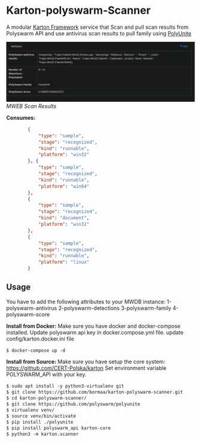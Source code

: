 # Karton-polyswarm-Scanner

A modular [Karton Framework](https://github.com/CERT-Polska/karton) service that Scan and pull scan results from Polyswarm API and use antivirus scan results to pull family using [PolyUnite](https://github.com/polyswarm/polyunite)

![objects](results.png)
*MWEB Scan Results*

**Consumes:**
```json
        {
            "type": "sample",
            "stage": "recognized",
            "kind": "runnable",
            "platform": "win32"
        }, {
            "type": "sample",
            "stage": "recognized",
            "kind": "runnable",
            "platform": "win64"
        },
        {
            "type": "sample",
            "stage": "recognized",
            "kind": "document",
            "platform": "win32"
        },
        { 
            "type": "sample",
            "stage": "recognized",
            "kind": "runnable",
            "platform": "linux"
        }
```


## Usage
You have to add the following attributes to your MWDB instance:
1-polyswarm-antivirus
2-polyswarm-detections
3-polyswarm-family
4-polyswarm-score

**Install from Docker:**
Make sure you have docker and docker-compose installed.
Update polyswarm api key in docker.compose.yml file.
update config/karton.docker.ini file
```shell
$ docker-compose up -d
```

**Install from Source:**
Make sure you have setup the core system: https://github.com/CERT-Polska/karton
Set environment variable POLYSWARM_API with your key.
```shell
$ sudo apt install -y python3-virtualenv git
$ git clone https://github.com/bormaa/karton-polyswarm-scanner.git
$ cd karton-polyswarm-scanner/
$ git clone https://github.com/polyswarm/polyunite
$ virtualenv venv/
$ source venv/bin/activate
$ pip install ./polyunite
$ pip install polyswarm_api karton-core
$ python3 -m karton.scanner
```